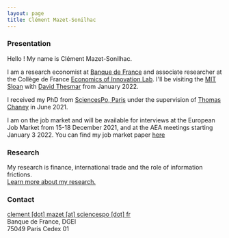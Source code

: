 ```yaml
---
layout: page
title: Clément Mazet-Sonilhac
---
```


### Presentation


Hello ! My name is Clément Mazet-Sonilhac.

I am a research economist at [Banque de France](https://www.banque-france.fr/en/page-sommaire/research) and associate researcher at the Collège de France [Economics of Innovation Lab](https://www.college-de-france.fr/site/en-economics-innovation-lab/Clement-Mazet-Sonilhac.htm). 
I'll be visiting the [MIT Sloan](https://mitsloan.mit.edu/faculty/academic-groups/finance/about-us) with [David Thesmar](https://sites.google.com/site/dthesmar/) from January 2022.

I received my PhD from [SciencesPo, Paris](http://econ.sciences-po.fr/faculty-permanent-faculty) under the supervision of [Thomas Chaney](https://sites.google.com/site/thomaschaney/) in June 2021.  

I am on the job market and will be available for interviews at the European Job Market from 15-18 December 2021, and at the AEA meetings starting January 3 2022. 
You can find my job market paper [here](/research/JMP_CMS_15Nov2021.pdf)

### Research

My research is finance, international trade and the role of information frictions.  
[Learn more about my research.](/research)

### Contact

[clement [dot] mazet [at] sciencespo [dot] fr](mailto:clement.mazet@sciencespo.fr)  
Banque de France, DGEI  
75049 Paris Cedex 01

